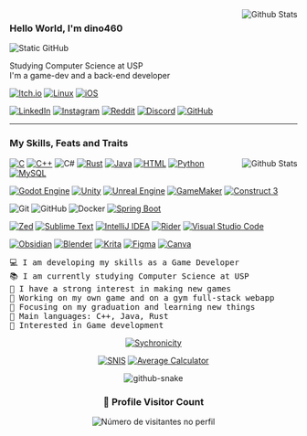 <img href="https://github.com/dino460" align='right' src="https://github-readme-stats.vercel.app/api?username=dino460&theme=dark&hide_border=false&include_all_commits=true&show_icons=true" alt="Github Stats" />

### Hello World, I'm dino460

<img src="https://img.shields.io/static/v1?label=Overview&message=dino460&theme=dark&style=for-the-badge&logo=GitHub&link=https://github.com/dino460" alt="Static GitHub" />
<p>Studying Computer Science at USP<br/> I'm a game-dev and a back-end developer</p>

[![Itch.io](https://img.shields.io/badge/itch.io-%23FF0B34.svg?logo=Itch.io&logoColor=white)](https://dino460.itch.io/)
[![Linux](https://img.shields.io/badge/Linux-FCC624?logo=linux&logoColor=black)](#)
[![iOS](https://img.shields.io/badge/iOS-000000?&logo=apple&logoColor=white)](#)

[![LinkedIn](https://custom-icon-badges.demolab.com/badge/LinkedIn-0A66C2?logo=linkedin-white&logoColor=fff)](www.linkedin.com/in/raphael-zoega-cali-gomes)
[![Instagram](https://img.shields.io/badge/Instagram-%23E4405F.svg?logo=Instagram&logoColor=white)](https://www.instagram.com/the_dino460/)
[![Reddit](https://img.shields.io/badge/Reddit-FF4500?logo=reddit&logoColor=white)](https://www.reddit.com/user/dino460)
[![Discord](https://img.shields.io/badge/Discord-%235865F2.svg?&logo=discord&logoColor=white)](https://discordapp.com/users/dino460)
[![GitHub](https://img.shields.io/github/followers/dino460?label=follow&style=social)](https://github.com/dino460)

---
### My Skills, Feats and Traits

<img align="right" src="https://github-readme-stats.vercel.app/api/top-langs/?username=dino460&theme=dark&hide_border=false&include_all_commits=true&count_private=true&layout=compact" alt="Github Stats" />

[![C](https://img.shields.io/badge/C-00599C?logo=c&logoColor=white)](#)
[![C++](https://img.shields.io/badge/C++-%2300599C.svg?logo=c%2B%2B&logoColor=white)](#)
![C#](https://custom-icon-badges.demolab.com/badge/C%23-%23239120.svg?logo=cshrp&logoColor=white)
[![Rust](https://img.shields.io/badge/Rust-%23000000.svg?e&logo=rust&logoColor=white)](#)
[![Java](https://img.shields.io/badge/Java-%23ED8B00.svg?logo=openjdk&logoColor=white)](#)
[![HTML](https://img.shields.io/badge/HTML-%23E34F26.svg?logo=html5&logoColor=white)](#)
[![Python](https://img.shields.io/badge/Python-3776AB?logo=python&logoColor=fff)](#)
[![MySQL](https://img.shields.io/badge/MySQL-4479A1?logo=mysql&logoColor=fff)](#)

[![Godot Engine](https://img.shields.io/badge/Godot-%23FFFFFF.svg?logo=godot-engine)](#)
[![Unity](https://img.shields.io/badge/Unity-%23000000.svg?logo=unity&logoColor=white)](#)
[![Unreal Engine](https://img.shields.io/badge/Unreal%20Engine-%23313131.svg?logo=unrealengine&logoColor=white)](#)
[![GameMaker](https://img.shields.io/badge/GameMaker-000?logo=gamemaker&logoColor=fff)](#)
[![Construct 3](https://img.shields.io/badge/Construct%203-00FFDA?logo=construct3&logoColor=000&)](#)

![Git](https://img.shields.io/badge/-Git-333333?style=flat&logo=git)
![GitHub](https://img.shields.io/badge/-GitHub-333333?style=flat&logo=github)
![Docker](https://img.shields.io/badge/-Docker-333333?style=flat&logo=docker)
[![Spring Boot](https://img.shields.io/badge/Spring%20Boot-6DB33F?logo=springboot&logoColor=fff)](#)

[![Zed](https://img.shields.io/badge/Zed-white?logo=zedindustries&logoColor=084CCF)](#)
[![Sublime Text](https://img.shields.io/badge/Sublime%20Text-%23575757.svg?logo=sublime-text&logoColor=important)](#)
[![IntelliJ IDEA](https://img.shields.io/badge/IntelliJIDEA-000000.svg?logo=intellij-idea&logoColor=white)](#)
[![Rider](https://img.shields.io/badge/Rider-000?logo=rider&logoColor=fff)](#)
[![Visual Studio Code](https://custom-icon-badges.demolab.com/badge/Visual%20Studio%20Code-0078d7.svg?logo=vsc&logoColor=white)](#)

[![Obsidian](https://img.shields.io/badge/Obsidian-%23483699.svg?&logo=obsidian&logoColor=white)](#)
[![Blender](https://img.shields.io/badge/Blender-%23F5792A.svg?logo=blender&logoColor=white)](#)
[![Krita](https://img.shields.io/badge/Krita-203759?logo=krita&logoColor=EEF37B)](#)
[![Figma](https://img.shields.io/badge/Figma-F24E1E?logo=figma&logoColor=white)](#)
[![Canva](https://img.shields.io/badge/Canva-%2300C4CC.svg?&logo=Canva&logoColor=white)](#)

<pre align='left'>
💻 I am developing my skills as a Game Developer
📚 I am currently studying Computer Science at USP
📝 I have a strong interest in making new games
🔭 Working on my own game and on a gym full-stack webapp
🌱 Focusing on my graduation and learning new things
🌟 Main languages: C++, Java, Rust
🚩 Interested in Game development
</pre>

<div align="center">
  
[![Sychronicity](https://github-readme-stats.vercel.app/api/pin/?username=dino460&repo=Synchronicity&theme=dark)](https://github.com/dino460/Synchronicity) 

[![SNIS](https://github-readme-stats.vercel.app/api/pin/?username=dino460&repo=scheduled-npc-interaction-system&theme=dark)](https://github.com/dino460/scheduled-npc-interaction-system) [![Average Calculator](https://github-readme-stats.vercel.app/api/pin/?username=dino460&repo=Average-Calculator&theme=dark)](https://github.com/dino460/Average-Calculator)

  <picture>
    <source media="(prefers-color-scheme: dark)" srcset="https://raw.githubusercontent.com/dino460/dino460/output/github-contribution-grid-snake-dark.svg" />
    <source media="(prefers-color-scheme: dark)" srcset="https://raw.githubusercontent.com/dino460/dino460/output/github-contribution-grid-snake.svg" />
    <img alt="github-snake" src="github-snake.svg" />
  </picture>
</div>

<!-- PROFILE VISITOR COUNT -->
<div align="center">
    <h3><b>📍 Profile Visitor Count</b></h3>
</div>

<p align="center">
    <img
        src="https://profile-counter.glitch.me/dino460/count.svg"    
        alt="Número de visitantes no perfil"
    />
</p>
